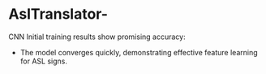 # AslTranslator-

<p>CNN Initial training results show promising accuracy:</p>
<ul>

  <li>The model converges quickly, demonstrating effective feature learning for ASL signs.</li>
</ul>

